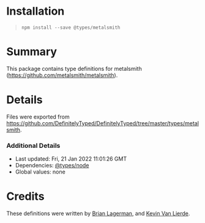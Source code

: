 # Installation
> `npm install --save @types/metalsmith`

# Summary
This package contains type definitions for metalsmith (https://github.com/metalsmith/metalsmith).

# Details
Files were exported from https://github.com/DefinitelyTyped/DefinitelyTyped/tree/master/types/metalsmith.

### Additional Details
 * Last updated: Fri, 21 Jan 2022 11:01:26 GMT
 * Dependencies: [@types/node](https://npmjs.com/package/@types/node)
 * Global values: none

# Credits
These definitions were written by [Brian Lagerman](https://github.com/brian-lagerman), and [Kevin Van Lierde](https://github.com/webketje).
